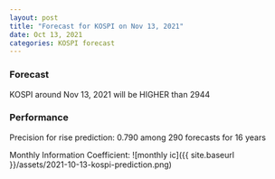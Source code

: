 ```yaml
---
layout: post
title: "Forecast for KOSPI on Nov 13, 2021"
date: Oct 13, 2021
categories: KOSPI forecast
---
```


### Forecast
KOSPI around Nov 13, 2021 will be HIGHER than 2944

### Performance
Precision for rise prediction: 0.790 among 290 forecasts for 16 years

Monthly Information Coefficient:
![monthly ic]({{ site.baseurl }}/assets/2021-10-13-kospi-prediction.png)